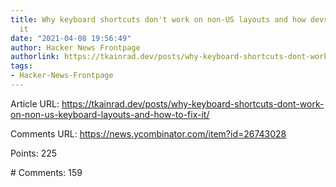 ```yaml
---
title: Why keyboard shortcuts don't work on non-US layouts and how devs could fix
  it
date: "2021-04-08 19:56:49"
author: Hacker News Frontpage
authorlink: https://tkainrad.dev/posts/why-keyboard-shortcuts-dont-work-on-non-us-keyboard-layouts-and-how-to-fix-it/
tags:
- Hacker-News-Frontpage
---
```


<p>Article URL: <a href="https://tkainrad.dev/posts/why-keyboard-shortcuts-dont-work-on-non-us-keyboard-layouts-and-how-to-fix-it/">https://tkainrad.dev/posts/why-keyboard-shortcuts-dont-work-on-non-us-keyboard-layouts-and-how-to-fix-it/</a></p>
<p>Comments URL: <a href="https://news.ycombinator.com/item?id=26743028">https://news.ycombinator.com/item?id=26743028</a></p>
<p>Points: 225</p>
<p># Comments: 159</p>
